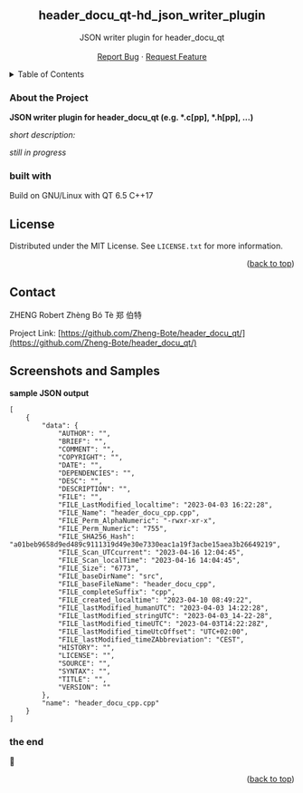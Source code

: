 <div id="top"></div>
<br />
<div align="center">
<h2 align="center">header_docu_qt-hd_json_writer_plugin</h2>

  <p align="center">
      JSON writer plugin for header_docu_qt
    <br />
    <br />
    <a href="https://github.com/Zheng-Bote/hd_json_writer_plugin/issues">Report Bug</a>
    ·
    <a href="https://github.com/Zheng-Bote/hd_json_writer_plugin/issues">Request Feature</a>
  </p>
</div>

<!-- TABLE OF CONTENTS -->
<details>
  <summary>Table of Contents</summary>
  <ol>
    <li>
      <a href="#about-the-project">About The Project</a>
      <ul>
        <li><a href="#built-with">Built With</a></li>
      </ul>
    </li>
    <li><a href="#license">License</a></li>
    <li><a href="#contact">Contact</a></li>
    <li><a href="#screenshots-and-samples">Screenshots and Samples</a></li>

  </ol>
</details>

<!-- ABOUT THE PROJECT -->

### About the Project 

**JSON writer plugin for header_docu_qt (e.g. \*.c[pp], \*.h[pp], ...)**

*short description:*

_still in progress_

### built with

Build on GNU/Linux with QT 6.5 C++17 


## License

Distributed under the MIT License. See `LICENSE.txt` for more information.

<p align="right">(<a href="#top">back to top</a>)</p>

<!-- CONTACT -->

## Contact

ZHENG Robert Zhèng Bó Tè 郑 伯特

Project Link: [https://github.com/Zheng-Bote/header_docu_qt/](https://github.com/Zheng-Bote/header_docu_qt/)


## Screenshots and Samples

**sample JSON output**

```
[
    {
        "data": {
            "AUTHOR": "",
            "BRIEF": "",
            "COMMENT": "",
            "COPYRIGHT": "",
            "DATE": "",
            "DEPENDENCIES": "",
            "DESC": "",
            "DESCRIPTION": "",
            "FILE": "",
            "FILE_LastModified_localtime": "2023-04-03 16:22:28",
            "FILE_Name": "header_docu_cpp.cpp",
            "FILE_Perm_AlphaNumeric": "-rwxr-xr-x",
            "FILE_Perm_Numeric": "755",
            "FILE_SHA256_Hash": "a01beb9658d9ed489c9111319d49e30e7330eac1a19f3acbe15aea3b26649219",
            "FILE_Scan_UTCcurrent": "2023-04-16 12:04:45",
            "FILE_Scan_localTime": "2023-04-16 14:04:45",
            "FILE_Size": "6773",
            "FILE_baseDirName": "src",
            "FILE_baseFileName": "header_docu_cpp",
            "FILE_completeSuffix": "cpp",
            "FILE_created_localtime": "2023-04-10 08:49:22",
            "FILE_lastModified_humanUTC": "2023-04-03 14:22:28",
            "FILE_lastModified_stringUTC": "2023-04-03_14-22-28",
            "FILE_lastModified_timeUTC": "2023-04-03T14:22:28Z",
            "FILE_lastModified_timeUtcOffset": "UTC+02:00",
            "FILE_lastModified_timeZAbbreviation": "CEST",
            "HISTORY": "",
            "LICENSE": "",
            "SOURCE": "",
            "SYNTAX": "",
            "TITLE": "",
            "VERSION": ""
        },
        "name": "header_docu_cpp.cpp"
    }
]
```


### the end

:vulcan_salute:

<p align="right">(<a href="#top">back to top</a>)</p>

